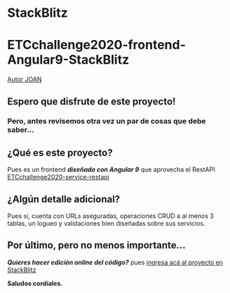 # StackBlitz
# ETCchallenge2020-frontend-Angular9-StackBlitz

[Autor JOAN]()

## Espero que disfrute de este proyecto!
### Pero, antes revisemos otra vez un par de cosas que debe saber...

## ¿Qué es este proyecto?
Pues es un frontend ***diseñado con Angular 9*** que aprovecha el RestAPI [ETCchallenge2020-service-restapi](https://github.com/ProfeJoan/ETCchallenge2020-service-restapi.git)

## ¿Algún detalle adicional?
Pues sí, cuenta con URLs aseguradas, operaciones CRUD a al menos 3 tablas, un logueo y validaciones bien diseñadas sobre sus servicios.

## Por último, pero no menos importante...
***Quieres hacer edición online del código?*** pues [ingresa acá al proyecto en StackBlitz](https://stackblitz.com/edit/angular-zp7p3r)

**Saludos cordiales.**
